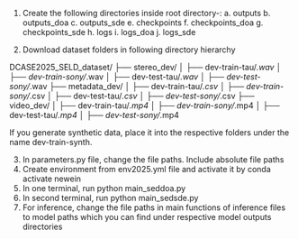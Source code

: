 1. Create the following directories inside root directory-:
a. outputs
b. outputs_doa
c. outputs_sde
e. checkpoints
f. checkpoints_doa
g. checkpoints_sde
h. logs
i. logs_doa
j. logs_sde

2. Download dataset folders in following directory hierarchy

DCASE2025_SELD_dataset/
├── stereo_dev/
│   ├── dev-train-tau/*.wav
│   ├── dev-train-sony/*.wav
│   ├── dev-test-tau/*.wav
│   ├── dev-test-sony/*.wav
├── metadata_dev/
│   ├── dev-train-tau/*.csv
│   ├── dev-train-sony/*.csv
│   ├── dev-test-tau/*.csv
│   ├── dev-test-sony/*.csv
├── video_dev/
│   ├── dev-train-tau/*.mp4
│   ├── dev-train-sony/*.mp4
│   ├── dev-test-tau/*.mp4
│   ├── dev-test-sony/*.mp4


If you generate synthetic data, place it into the respective folders under the name dev-train-synth.

3. In parameters.py file, change the file paths. Include absolute file paths
4. Create environment from env2025.yml file and activate it by conda activate newein
5. In one terminal, run python main_seddoa.py
6. In second terminal, run python main_sedsde.py
7. For inference, change the file paths in main functions of inference files to model paths which you can find under respective model outputs directories